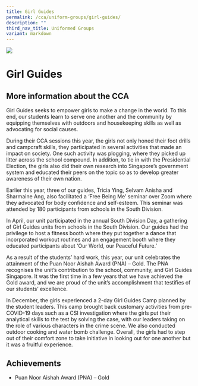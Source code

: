 ```yaml
---
title: Girl Guides
permalink: /cca/uniform-groups/girl-guides/
description: ""
third_nav_title: Uniformed Groups
variant: markdown
---
```

![](/images/CCA/girlguides.png)

Girl Guides
===========


**More information about the CCA**
----------------------------------

Girl Guides seeks to empower girls to make a change in the world. To this end, our students learn to serve one another and the community by equipping themselves with outdoors and housekeeping skills as well as advocating for social causes.  
 
During their CCA sessions this year, the girls not only honed their foot drills and campcraft skills, they participated in several activities that made an impact on society. One such activity was plogging, where they picked up litter across the school compound.  In addition, to tie in with the Presidential Election, the girls also did their own research into Singapore’s government system and educated their peers on the topic so as to develop greater awareness of their own nation.  
 
Earlier this year, three of our guides, Tricia Ying, Selvam Anisha and Sharmaine Ang, also facilitated a ‘Free Being Me’ seminar over Zoom where they advocated for body confidence and self-esteem. This seminar was attended by 180 participants from schools in the South Division. 
 
In April, our unit participated in the annual South Division Day, a gathering of Girl Guides units from schools in the South Division. Our guides had the privilege to host a fitness booth where they put together a dance that incorporated workout routines and an engagement booth where they educated participants about ‘Our World, our Peaceful Future.’  
 
As a result of the students’ hard work, this year, our unit celebrates the attainment of the Puan Noor Aishah Award (PNA) – Gold. The PNA recognises the unit’s contribution to the school, community, and Girl Guides Singapore. It was the first time in a few years that we have achieved the Gold award, and we are proud of the unit’s accomplishment that testifies of our students’ excellence. 
 
In December, the girls experienced a 2-day Girl Guides Camp planned by the student leaders. This camp brought back customary activities from pre-COVID-19 days such as a CSI investigation where the girls put their analytical skills to the test by solving the case, with our leaders taking on the role of various characters in the crime scene. We also conducted outdoor cooking and water bomb challenge. Overall, the girls had to step out of their comfort zone to take initiative in looking out for one another but it was a fruitful experience. 


**Achievements**
----------

* Puan Noor Aishah Award (PNA) – Gold